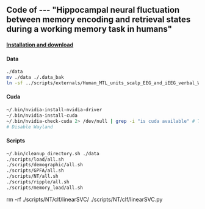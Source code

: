 ## Code of --- "Hippocampal neural fluctuation between memory encoding and retrieval states during a working memory task in humans"

#### [Installation and download](./docs/installation.md)

#### Data

``` bash
./data
mv ./data ./.data_bak
ln -sf ../scripts/externals/Human_MTL_units_scalp_EEG_and_iEEG_verbal_WM/data_nix ./data/data_nix
```

#### Cuda

``` bash
~/.bin/nvidia-install-nvidia-driver
~/.bin/nvidia-install-cuda
~/.bin/nvidia-check-cuda 2> /dev/null | grep -i "is cuda available" # True
# Disable Wayland
```


#### Scripts
```bash
~/.bin/cleanup_directory.sh ./data
./scripts/load/all.sh
./scripts/demographic/all.sh
./scripts/GPFA/all.sh
./scripts/NT/all.sh
./scripts/ripple/all.sh
./scripts/memory_load/all.sh
```


rm -rf ./scripts/NT/clf/linearSVC/
./scripts/NT/clf/linearSVC.py
